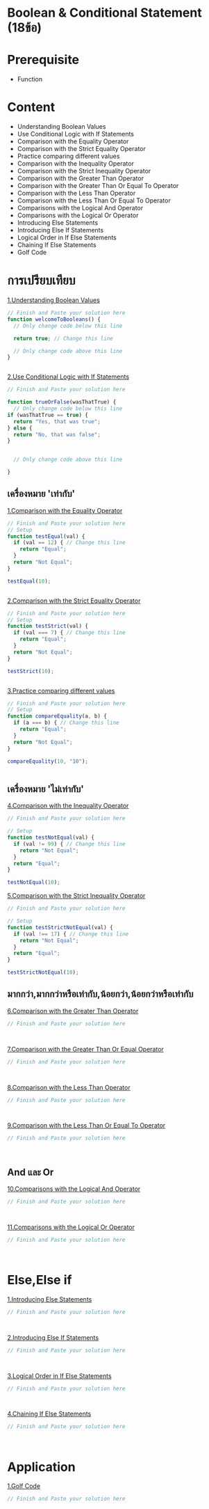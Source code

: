 # Boolean & Conditional Statement (18ข้อ)
# Prerequisite
- Function  
# Content
- Understanding Boolean Values
- Use Conditional Logic with If Statements
- Comparison with the Equality Operator
- Comparison with the Strict Equality Operator
- Practice comparing different values
- Comparison with the Inequality Operator
- Comparison with the Strict Inequality Operator
- Comparison with the Greater Than Operator
- Comparison with the Greater Than Or Equal To Operator
- Comparison with the Less Than Operator
- Comparison with the Less Than Or Equal To Operator
- Comparisons with the Logical And Operator
- Comparisons with the Logical Or Operator
- Introducing Else Statements
- Introducing Else If Statements
- Logical Order in If Else Statements
- Chaining If Else Statements
- Golf Code  

# การเปรียบเทียบ 

[1.Understanding Boolean Values](https://www.freecodecamp.org/learn/javascript-algorithms-and-data-structures/basic-javascript/understanding-boolean-values)
```js
// Finish and Paste your solution here
function welcomeToBooleans() {
  // Only change code below this line

  return true; // Change this line

  // Only change code above this line
}



```
[2.Use Conditional Logic with If Statements](https://www.freecodecamp.org/learn/javascript-algorithms-and-data-structures/basic-javascript/use-conditional-logic-with-if-statements)
```js
// Finish and Paste your solution here

function trueOrFalse(wasThatTrue) {
  // Only change code below this line
if (wasThatTrue == true) {
  return "Yes, that was true";
} else {
  return "No, that was false";
}


  // Only change code above this line

}


```

## เครื่องหมาย 'เท่ากับ'
[1.Comparison with the Equality Operator](https://www.freecodecamp.org/learn/javascript-algorithms-and-data-structures/basic-javascript/comparison-with-the-equality-operator)
```js
// Finish and Paste your solution here
// Setup
function testEqual(val) {
  if (val == 12) { // Change this line
    return "Equal";
  }
  return "Not Equal";
}

testEqual(10);



```

[2.Comparison with the Strict Equality Operator](https://www.freecodecamp.org/learn/javascript-algorithms-and-data-structures/basic-javascript/comparison-with-the-strict-equality-operator)
```js
// Finish and Paste your solution here
// Setup
function testStrict(val) {
  if (val === 7) { // Change this line
    return "Equal";
  }
  return "Not Equal";
}

testStrict(10);



```

[3.Practice comparing different values](https://www.freecodecamp.org/learn/javascript-algorithms-and-data-structures/basic-javascript/practice-comparing-different-values)
```js
// Finish and Paste your solution here
// Setup
function compareEquality(a, b) {
  if (a === b) { // Change this line
    return "Equal";
  }
  return "Not Equal";
}

compareEquality(10, "10");



```

## เครื่องหมาย 'ไม่เท่ากับ'
[4.Comparison with the Inequality Operator](https://www.freecodecamp.org/learn/javascript-algorithms-and-data-structures/basic-javascript/comparison-with-the-inequality-operator)
```js
// Finish and Paste your solution here

// Setup
function testNotEqual(val) {
  if (val != 99) { // Change this line
    return "Not Equal";
  }
  return "Equal";
}

testNotEqual(10);


```

[5.Comparison with the Strict Inequality Operator](https://www.freecodecamp.org/learn/javascript-algorithms-and-data-structures/basic-javascript/comparison-with-the-strict-inequality-operator)
```js
// Finish and Paste your solution here

// Setup
function testStrictNotEqual(val) {
  if (val !== 17) { // Change this line
    return "Not Equal";
  }
  return "Equal";
}

testStrictNotEqual(10);


```

## มากกว่า,มากกว่าหรือเท่ากับ,น้อยกว่า,น้อยกว่าหรือเท่ากับ

[6.Comparison with the Greater Than Operator](https://www.freecodecamp.org/learn/javascript-algorithms-and-data-structures/basic-javascript/comparison-with-the-greater-than-operator)
```js
// Finish and Paste your solution here




```

[7.Comparison with the Greater Than Or Equal Operator](https://www.freecodecamp.org/learn/javascript-algorithms-and-data-structures/basic-javascript/comparison-with-the-greater-than-or-equal-to-operator)
```js
// Finish and Paste your solution here




```

[8.Comparison with the Less Than Operator](https://www.freecodecamp.org/learn/javascript-algorithms-and-data-structures/basic-javascript/comparison-with-the-less-than-operator)
```js
// Finish and Paste your solution here




```

[9.Comparison with the Less Than Or Equal To Operator](https://www.freecodecamp.org/learn/javascript-algorithms-and-data-structures/basic-javascript/comparison-with-the-less-than-or-equal-to-operator)
```js
// Finish and Paste your solution here




```

## And และ Or
[10.Comparisons with the Logical And Operator](https://www.freecodecamp.org/learn/javascript-algorithms-and-data-structures/basic-javascript/comparisons-with-the-logical-and-operator)
```js
// Finish and Paste your solution here




```

[11.Comparisons with the Logical Or Operator](https://www.freecodecamp.org/learn/javascript-algorithms-and-data-structures/basic-javascript/comparisons-with-the-logical-or-operator)
```js
// Finish and Paste your solution here




```

# Else,Else if

[1.Introducing Else Statements](https://www.freecodecamp.org/learn/javascript-algorithms-and-data-structures/basic-javascript/introducing-else-statements)
```js
// Finish and Paste your solution here




```

[2.Introducing Else If Statements](https://www.freecodecamp.org/learn/javascript-algorithms-and-data-structures/basic-javascript/introducing-else-if-statements)
```js
// Finish and Paste your solution here




```


[3.Logical Order in If Else Statements](https://www.freecodecamp.org/learn/javascript-algorithms-and-data-structures/basic-javascript/logical-order-in-if-else-statements)
```js
// Finish and Paste your solution here




```

[4.Chaining If Else Statements](https://www.freecodecamp.org/learn/javascript-algorithms-and-data-structures/basic-javascript/chaining-if-else-statements)
```js
// Finish and Paste your solution here




```

# Application
[1.Golf Code](https://www.freecodecamp.org/learn/javascript-algorithms-and-data-structures/basic-javascript/golf-code)
```js
// Finish and Paste your solution here




```
